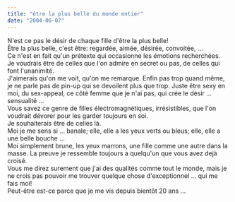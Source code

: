 ```yaml
---
title: "être la plus belle du monde entier"
date: "2004-06-07"
---
```


N'est ce pas le désir de chaque fille d'être la plus belle!  
Être la plus belle, c'est être: regardée, aimée, désirée, convoitée, ...  
Ce n'est en fait qu'un prétexte qui occasionne les émotions recherchées.  
Je voudrais être de celles que l'on admire en secret ou pas, de celles qui font l'unanimité.  
J'aimerais qu'on me voit, qu'on me remarque. Enfin pas trop quand même, je ne parle pas de pin-up qui se devoilent plus que trop. Juste être sexy en moi, du sex-appeal, ce côté femme que je n'ai pas, qui crée le désir ... sensualité ...  
Vous savez ce genre de filles électromagnétiques, irrésistibles, que l'on voudrait dévorer pour les garder toujours en soi.  
Je souhaiterais être de celles là.  
Moi je me sens si ... banale; elle, elle a les yeux verts ou bleus; elle, elle a une belle bouche ...  
Moi simplement brune, les yeux marrons, une fille comme une autre dans la masse. La preuve je ressemble toujours a quelqu'un que vous avez dejà croisé.  
Vous me direz surement que j'ai des qualités comme tout le monde, mais je ne crois pas pouvoir me trouver quelque chose d'exceptionnel ... qui me fais moi!  
Peut-être est-ce parce que je me vis depuis bientôt 20 ans ...
